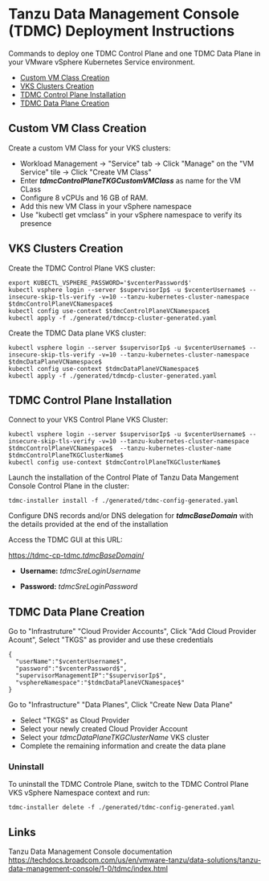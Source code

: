 Tanzu Data Management Console (TDMC) Deployment Instructions
=================

Commands to deploy one TDMC Control Plane and one TDMC Data Plane in your VMware vSphere Kubernetes Service environment.

- [Custom VM Class Creation](#custom-vm-class-creation)
- [VKS Clusters Creation](#vks-clusters-creation)
- [TDMC Control Plane Installation](#tdmc-control-plane-installation)
- [TDMC Data Plane Creation](#tdmc-data-plane-creation)


Custom VM Class Creation
-----------

Create a custom VM Class for your VKS clusters:

- Workload Management -> "Service" tab -> Click "Manage" on the "VM Service" tile -> Click "Create VM Class"
- Enter **$tdmcControlPlaneTKGCustomVMClass$** as name for the VM CLass
- Configure 8 vCPUs and 16 GB of RAM.
- Add this new VM Class in your vSphere namespace
- Use "kubectl get vmclass" in your vSphere namespace to verify its presence

VKS Clusters Creation
-----------

Create the TDMC Control Plane VKS cluster:

```
export KUBECTL_VSPHERE_PASSWORD='$vcenterPassword$'
kubectl vsphere login --server $supervisorIp$ -u $vcenterUsername$ --insecure-skip-tls-verify -v=10 --tanzu-kubernetes-cluster-namespace $tdmcControlPlaneVCNamespace$
kubectl config use-context $tdmcControlPlaneVCNamespace$
kubectl apply -f ./generated/tdmccp-cluster-generated.yaml
```

Create the TDMC Data plane VKS cluster:

```
kubectl vsphere login --server $supervisorIp$ -u $vcenterUsername$ --insecure-skip-tls-verify -v=10 --tanzu-kubernetes-cluster-namespace $tdmcDataPlaneVCNamespace$
kubectl config use-context $tdmcDataPlaneVCNamespace$
kubectl apply -f ./generated/tdmcdp-cluster-generated.yaml
```

TDMC Control Plane Installation
-----------
Connect to your VKS Control Plane VKS Cluster:

```
kubectl vsphere login --server $supervisorIp$ -u $vcenterUsername$ --insecure-skip-tls-verify -v=10 --tanzu-kubernetes-cluster-namespace $tdmcControlPlaneVCNamespace$  --tanzu-kubernetes-cluster-name $tdmcControlPlaneTKGClusterName$ 
kubectl config use-context $tdmcControlPlaneTKGClusterName$
```

Launch the installation of the Control Plate of Tanzu Data Mangement Console Control Plane in the cluster:

```
tdmc-installer install -f ./generated/tdmc-config-generated.yaml
```

Configure DNS records and/or DNS delegation for **$tdmcBaseDomain$** with the details provided at the end of the installation

Access the TDMC GUI at this URL:

[https://tdmc-cp-tdmc.$tdmcBaseDomain$/](https://tdmc-cp-tdmc.$tdmcBaseDomain$/)



- **Username:** $tdmcSreLoginUsername$

- **Password:** $tdmcSreLoginPassword$




TDMC Data Plane Creation
-----------

Go to "Infrastruture" "Cloud Provider Accounts", Click "Add Cloud Provider Acount", Select "TKGS" as provider and use these credentials


```
{
  "userName":"$vcenterUsername$",
  "password":"$vcenterPassword$",
  "supervisorManagementIP":"$supervisorIp$",
  "vsphereNamespace":"$tdmcDataPlaneVCNamespace$"
}
```
Go to "Infrastructure" "Data Planes", Click "Create New Data Plane" 
- Select "TKGS" as Cloud Provider
- Select your newly created Cloud Provider Account
- Select your $tdmcDataPlaneTKGClusterName$ VKS cluster
- Complete the remaining information and create the data plane


### Uninstall

To uninstall the TDMC Controle Plane, switch to the TDMC Control Plane VKS vSphere Namespace context and run:

```
tdmc-installer delete -f ./generated/tdmc-config-generated.yaml
```




Links
-------

Tanzu Data Management Console documentation
https://techdocs.broadcom.com/us/en/vmware-tanzu/data-solutions/tanzu-data-management-console/1-0/tdmc/index.html





